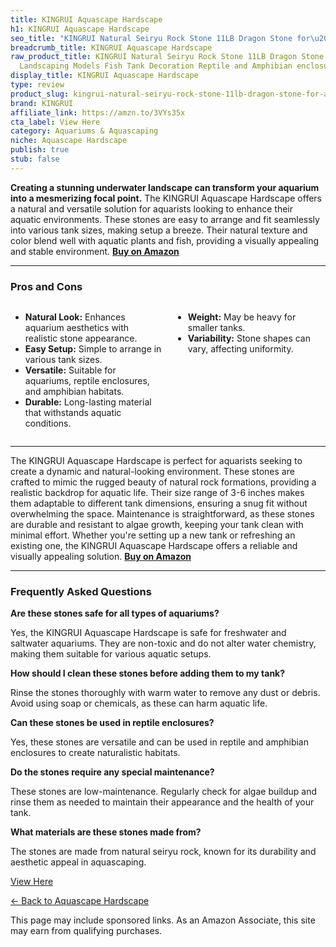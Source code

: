 ```yaml
---
title: KINGRUI Aquascape Hardscape
h1: KINGRUI Aquascape Hardscape
seo_title: "KINGRUI Natural Seiryu Rock Stone 11LB Dragon Stone for\u2026"
breadcrumb_title: KINGRUI Aquascape Hardscape
raw_product_title: KINGRUI Natural Seiryu Rock Stone 11LB Dragon Stone for Aquarium
  Landscaping Models Fish Tank Decoration Reptile and Amphibian enclosures 3-6inch
display_title: KINGRUI Aquascape Hardscape
type: review
product_slug: kingrui-natural-seiryu-rock-stone-11lb-dragon-stone-for-aquarium-landsc-b3ba569c
brand: KINGRUI
affiliate_link: https://amzn.to/3VYs35x
cta_label: View Here
category: Aquariums & Aquascaping
niche: Aquascape Hardscape
publish: true
stub: false
---
```


<div id="intro" class="full-width">
  <p><strong>Creating a stunning underwater landscape can transform your aquarium into a mesmerizing focal point.</strong> The KINGRUI Aquascape Hardscape offers a natural and versatile solution for aquarists looking to enhance their aquatic environments. These stones are easy to arrange and fit seamlessly into various tank sizes, making setup a breeze. Their natural texture and color blend well with aquatic plants and fish, providing a visually appealing and stable environment. <a href="https://amzn.to/3VYs35x" rel="nofollow sponsored noopener" target="_blank"><strong>Buy on Amazon</strong></a></p>
</div>

<hr />
<h3 id="pros-cons">Pros and Cons</h3>
<div class="pc-grid" style="display:grid;grid-template-columns:1fr 1fr;gap:16px;">
  <ul>
    <li><strong>Natural Look:</strong> Enhances aquarium aesthetics with realistic stone appearance.</li>
    <li><strong>Easy Setup:</strong> Simple to arrange in various tank sizes.</li>
    <li><strong>Versatile:</strong> Suitable for aquariums, reptile enclosures, and amphibian habitats.</li>
    <li><strong>Durable:</strong> Long-lasting material that withstands aquatic conditions.</li>
  </ul>
  <ul>
    <li><strong>Weight:</strong> May be heavy for smaller tanks.</li>
    <li><strong>Variability:</strong> Stone shapes can vary, affecting uniformity.</li>
  </ul>
</div>
<hr />

<div class="full-width">
  <p>The KINGRUI Aquascape Hardscape is perfect for aquarists seeking to create a dynamic and natural-looking environment. These stones are crafted to mimic the rugged beauty of natural rock formations, providing a realistic backdrop for aquatic life. Their size range of 3-6 inches makes them adaptable to different tank dimensions, ensuring a snug fit without overwhelming the space. Maintenance is straightforward, as these stones are durable and resistant to algae growth, keeping your tank clean with minimal effort. Whether you're setting up a new tank or refreshing an existing one, the KINGRUI Aquascape Hardscape offers a reliable and visually appealing solution. <a href="https://amzn.to/3VYs35x" rel="nofollow sponsored noopener" target="_blank"><strong>Buy on Amazon</strong></a></p>
</div>

<hr />
<h3 id="faqs">Frequently Asked Questions</h3>

<p><strong>Are these stones safe for all types of aquariums?</strong></p>
<p>Yes, the KINGRUI Aquascape Hardscape is safe for freshwater and saltwater aquariums. They are non-toxic and do not alter water chemistry, making them suitable for various aquatic setups.</p>

<p><strong>How should I clean these stones before adding them to my tank?</strong></p>
<p>Rinse the stones thoroughly with warm water to remove any dust or debris. Avoid using soap or chemicals, as these can harm aquatic life.</p>

<p><strong>Can these stones be used in reptile enclosures?</strong></p>
<p>Yes, these stones are versatile and can be used in reptile and amphibian enclosures to create naturalistic habitats.</p>

<p><strong>Do the stones require any special maintenance?</strong></p>
<p>These stones are low-maintenance. Regularly check for algae buildup and rinse them as needed to maintain their appearance and the health of your tank.</p>

<p><strong>What materials are these stones made from?</strong></p>
<p>The stones are made from natural seiryu rock, known for its durability and aesthetic appeal in aquascaping.</p>
<p><a class="btn" href="https://amzn.to/3VYs35x" target="_blank" rel="nofollow sponsored noopener">View Here</a></p>
<p><a href="/roundups/aquariums-aquascaping/aquascape-hardscape/">← Back to Aquascape Hardscape</a></p>
<aside class="disclosure">This page may include sponsored links. As an Amazon Associate, this site may earn from qualifying purchases.</aside>
